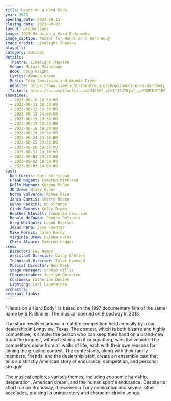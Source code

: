 ```yaml
---
title: Hands on a Hard Body
year: 2023
opening_date: 2023-08-11
closing_date: 2023-09-03
layout: productions
image: 2023_Hands_on_a_Hard_Body.webp
image_caption: Poster for Hands on a Hard Body
image_credit: Limelight Theatre
playbill: 
category: musical
details:
  Theatre: Limelight Theatre
  Venue: Matuza Mainstage
  Book: Doug Wright
  Lyrics: Amanda Green
  Music: Trey Anastasio and Amanda Green
  Website: https://www.limelight-theatre.org/shows/hands-on-a-hardbody
  Tickets: https://ci.ovationtix.com/34666?_gl=1*18d70jm*_ga*NDM1NTI4MTIwLjE2ODk5NjU0NjQ.*_ga_1T723BH96L*MTY5MTcyNTk1Ny4yLjEuMTY5MTcyNTk3MC40Ny4wLjA.
showtimes:
  - 2023-08-10 19:30:00
  - 2023-08-11 19:30:00
  - 2023-08-12 19:30:00
  - 2023-08-13 14:00:00
  - 2023-08-15 19:30:00
  - 2023-08-17 19:30:00
  - 2023-08-18 19:30:00
  - 2023-08-19 19:30:00
  - 2023-08-24 19:30:00
  - 2023-08-25 19:30:00
  - 2023-08-26 19:30:00
  - 2023-08-31 19:30:00
  - 2023-09-01 19:30:00
  - 2023-09-02 19:30:00
  - 2023-09-03 14:00:00
cast:
  Don Curtis: Burt Keirstead
  Frank Nugent: Cameron Kirkland
  Kelly Magnum: Keegan McGee
  JD Drew: Blake Osner
  Norma Valverde: Renee Riso
  Janis Curtis: Sherry Rosen
  Benny Perkins: Bo Strange
  Cindy Barnes: Kelly Brown
  Heather Stovall: Isabella Casillas
  Ronald McCowan: Phedre Delinois
  Greg Whilhote: Logan Everson
  Jesus Pena: Jose Fuentes
  Mike Ferris: Jalen Hardy
  Virginia Drew: Helena Helms
  Chris Alvaro: Cameron Hodges
crew:
  Director: Lee Hamby
  Assistant Director: Cathy O'Brien
  Technical Director: Tyler Hammond
  Musical Director: Ben Beck
  Stage Manager: Sophie Willis
  Choreographer: Jocelyn Geronimo
  Costumes: Catherine Dooley
  Lighting: Carl Liberatore
orchestra:
external_links:
---
```

"Hands on a Hard Body" is based on the 1997 documentary film of the same name by S.R. Bindler. The musical opened on Broadway in 2013.

The story revolves around a real-life competition held annually by a car dealership in Longview, Texas. The contest, which is both bizarre and highly competitive, is simple: the person who can keep their hand on a brand-new truck the longest, without leaning on it or squatting, wins the vehicle. The competitors come from all walks of life, each with their own reasons for joining the grueling contest. The contestants, along with their family members, friends, and the dealership staff, create an ensemble cast that tells a distinctly American story of endurance, competition, and personal struggle.

The musical explores various themes, including economic hardship, desperation, American dream, and the human spirit's endurance. Despite its short run on Broadway, it received a Tony nomination and several other accolades, praising its unique story and character-driven songs.